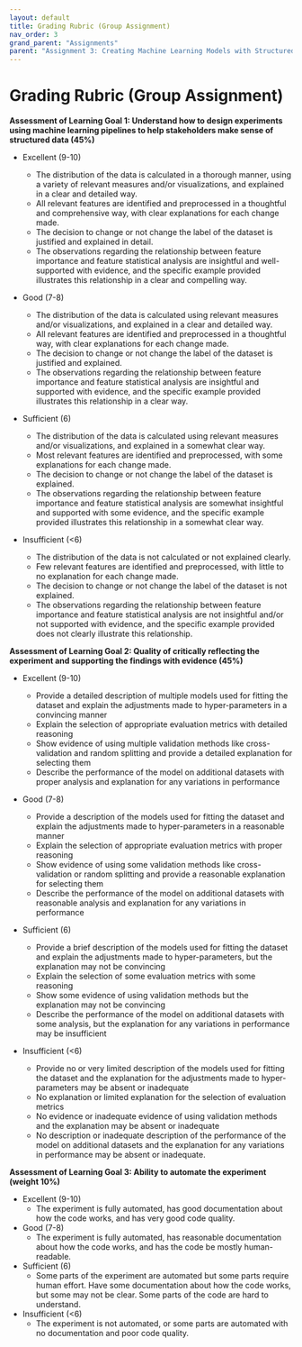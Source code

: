```yaml
---
layout: default
title: Grading Rubric (Group Assignment)
nav_order: 3
grand_parent: "Assignments"
parent: "Assignment 3: Creating Machine Learning Models with Structured Data"
---
```


# Grading Rubric (Group Assignment)

**Assessment of Learning Goal 1: Understand how to design experiments using machine learning pipelines to help stakeholders make sense of structured data (45%)**

- Excellent (9-10)
  - The distribution of the data is calculated in a thorough manner, using a variety of relevant measures and/or visualizations, and explained in a clear and detailed way.
  - All relevant features are identified and preprocessed in a thoughtful and comprehensive way, with clear explanations for each change made.
  - The decision to change or not change the label of the dataset is justified and explained in detail.
  - The observations regarding the relationship between feature importance and feature statistical analysis are insightful and well-supported with evidence, and the specific example provided illustrates this relationship in a clear and compelling way.

- Good (7-8)
  - The distribution of the data is calculated using relevant measures and/or visualizations, and explained in a clear and detailed way.
  - All relevant features are identified and preprocessed in a thoughtful way, with clear explanations for each change made.
  - The decision to change or not change the label of the dataset is justified and explained.
  - The observations regarding the relationship between feature importance and feature statistical analysis are insightful and supported with evidence, and the specific example provided illustrates this relationship in a clear way.

- Sufficient (6)
  - The distribution of the data is calculated using relevant measures and/or visualizations, and explained in a somewhat clear way.
  - Most relevant features are identified and preprocessed, with some explanations for each change made.
  - The decision to change or not change the label of the dataset is explained.
  - The observations regarding the relationship between feature importance and feature statistical analysis are somewhat insightful and supported with some evidence, and the specific example provided illustrates this relationship in a somewhat clear way.

- Insufficient (<6)
  - The distribution of the data is not calculated or not explained clearly.
  - Few relevant features are identified and preprocessed, with little to no explanation for each change made.
  - The decision to change or not change the label of the dataset is not explained.
  - The observations regarding the relationship between feature importance and feature statistical analysis are not insightful and/or not supported with evidence, and the specific example provided does not clearly illustrate this relationship.

**Assessment of Learning Goal 2: Quality of critically reflecting the experiment and supporting the findings with evidence (45%)**

- Excellent (9-10)
  - Provide a detailed description of multiple models used for fitting the dataset and explain the adjustments made to hyper-parameters in a convincing manner
  - Explain the selection of appropriate evaluation metrics with detailed reasoning
  - Show evidence of using multiple validation methods like cross-validation and random splitting and provide a detailed explanation for selecting them
  - Describe the performance of the model on additional datasets with proper analysis and explanation for any variations in performance

- Good (7-8)
  - Provide a description of the models used for fitting the dataset and explain the adjustments made to hyper-parameters in a reasonable manner
  - Explain the selection of appropriate evaluation metrics with proper reasoning
  - Show evidence of using some validation methods like cross-validation or random splitting and provide a reasonable explanation for selecting them
  - Describe the performance of the model on additional datasets with reasonable analysis and explanation for any variations in performance

- Sufficient (6)
  - Provide a brief description of the models used for fitting the dataset and explain the adjustments made to hyper-parameters, but the explanation may not be convincing
  - Explain the selection of some evaluation metrics with some reasoning
  - Show some evidence of using validation methods but the explanation may not be convincing
  - Describe the performance of the model on additional datasets with some analysis, but the explanation for any variations in performance may be insufficient

- Insufficient (<6)
  - Provide no or very limited description of the models used for fitting the dataset and the explanation for the adjustments made to hyper-parameters may be absent or inadequate
  - No explanation or limited explanation for the selection of evaluation metrics
  - No evidence or inadequate evidence of using validation methods and the explanation may be absent or inadequate
  - No description or inadequate description of the performance of the model on additional datasets and the explanation for any variations in performance may be absent or inadequate.

**Assessment of Learning Goal 3: Ability to automate the experiment (weight 10%)**
- Excellent (9-10)
  - The experiment is fully automated, has good documentation about how the code works, and has very good code quality.
- Good (7-8)
  - The experiment is fully automated, has reasonable documentation about how the code works, and has the code be mostly human-readable.
- Sufficient (6)
  - Some parts of the experiment are automated but some parts require human effort. Have some documentation about how the code works, but some may not be clear. Some parts of the code are hard to understand.
- Insufficient (<6)
  - The experiment is not automated, or some parts are automated with no documentation and poor code quality.
